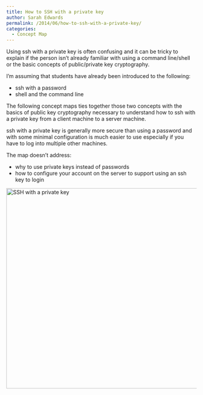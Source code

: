 ```yaml
---
title: How to SSH with a private key
author: Sarah Edwards
permalink: /2014/06/how-to-ssh-with-a-private-key/
categories:
  - Concept Map
---
```

Using ssh with a private key is often confusing and it can be tricky to explain if the person isn&#8217;t already familiar with using a command line/shell or the basic concepts of public/private key cryptography.

I&#8217;m assuming that students have already been introduced to the following:

*   ssh with a password
*   shell and the command line

The following concept maps ties together those two concepts with the basics of public key cryptography necessary to understand how to ssh with a private key from a client machine to a server machine.

ssh with a private key is generally more secure than using a password and with some minimal configuration is much easier to use especially if you have to log into multiple other machines.

The map doesn&#8217;t address:

*   why to use private keys instead of passwords
*   how to configure your account on the server to support using an ssh key to login

[<img class="aligncenter size-large wp-image-7725" alt="SSH with a private key" src="http://teaching.software-carpentry.org/wp-content/uploads/2014/06/SEdwards_Week1_homework-1024x768.jpg" width="707" height="530" />][1]

 [1]: http://teaching.software-carpentry.org/wp-content/uploads/2014/06/SEdwards_Week1_homework.jpg
